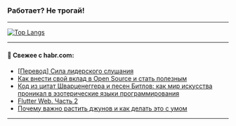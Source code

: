### Работает? Не трогай!

---
<!--
#### 🛠️ Technical stack:

![Java](https://img.shields.io/badge/Java-informational?logo=Oracle&style=flat&logoColor=white&color=FF4500)
![Kotlin](https://img.shields.io/badge/Kotlin-informational?logo=Kotlin&style=flat&logoColor=white&color=774D97)
![TS](https://img.shields.io/badge/TypeScript-informational?logo=typeScript&style=flat&logoColor=black&color=017acc)
![Python](https://img.shields.io/badge/Python-informational?logo=Python&style=flat&logoColor=black&color=ffdd54) <br>
![Spring](https://img.shields.io/badge/Spring-informational?logo=Spring&style=flat&logoColor=white&color=6DB33F) 
![SpringBoot](https://img.shields.io/badge/SpringBoot-informational?logo=SpringBoot&style=flat&logoColor=white&color=6DB33F)
![Nest](https://img.shields.io/badge/NestJS-informational?logo=NestJS&style=flat&logoColor=white&color=E0234E) 
![NodeJS](https://img.shields.io/badge/NodeJS-informational?logo=node.js&style=flat&logoColor=white&color=70A760)<br>
![PostgreSQL](https://img.shields.io/badge/PostgreSQL-informational?logo=PostgreSQL&style=flat&logoColor=white&color=DAA520)
![MongoDB](https://img.shields.io/badge/MongoDB-informational?logo=MongoDB&style=flat&logoColor=white&color=870000)
![Apache](https://img.shields.io/badge/Apache-informational?logo=apache&style=flat&logoColor=white&color=f74e28)

___ 
-->

<!--- #### 🛠️ : --->

[![Top Langs](https://github-readme-stats-82jvfl3w3-advtsettinggmailcoms-projects.vercel.app/api/top-langs/?username=zloylis&langs_count=10&hide_title=true&title_color=e6edf3&size_weight=0.5&count_weight=0.5&layout=compact&hide_progress=true&hide_border=true&theme=dracula)](https://github.com/zloylis)

<!---


####  :octocat:&nbsp;&nbsp; Статистика:

![GitHub stats](https://github-readme-stats-u2qms2cxw-advtsettinggmailcoms-projects.vercel.app/api?username=zloylis&show_icons=true&hide_border=true&theme=dracula&title_color=e6edf3&include_all_commits=true&count_private=true&hide_rank=false&hide_title=true&rank_icon=github)
-->
---

#### 💬 Свежее с habr.com:

<!-- BLOG-POST-LIST:START -->
- [[Перевод] Сила лидерского слушания](https://habr.com/ru/companies/ncloudtech/articles/857004/?utm_source=habrahabr&utm_medium=rss&utm_campaign=857004)
- [Как внести свой вклад в Open Source и стать полезным](https://habr.com/ru/articles/856490/?utm_source=habrahabr&utm_medium=rss&utm_campaign=856490)
- [Код из цитат Шварценеггера и песен Битлов: как мир искусства проникал в эзотерические языки программирования](https://habr.com/ru/companies/gazprombank/articles/857002/?utm_source=habrahabr&utm_medium=rss&utm_campaign=857002)
- [Flutter Web. Часть 2](https://habr.com/ru/companies/surfstudio/articles/856986/?utm_source=habrahabr&utm_medium=rss&utm_campaign=856986)
- [Почему важно растить джунов и как делать это с умом](https://habr.com/ru/companies/yandex_praktikum/articles/856768/?utm_source=habrahabr&utm_medium=rss&utm_campaign=856768)
<!-- BLOG-POST-LIST:END -->

---
